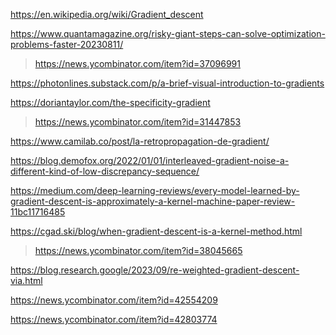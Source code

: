 https://en.wikipedia.org/wiki/Gradient_descent

https://www.quantamagazine.org/risky-giant-steps-can-solve-optimization-problems-faster-20230811/
> https://news.ycombinator.com/item?id=37096991

https://photonlines.substack.com/p/a-brief-visual-introduction-to-gradients

https://doriantaylor.com/the-specificity-gradient
> https://news.ycombinator.com/item?id=31447853

https://www.camilab.co/post/la-retropropagation-de-gradient/

https://blog.demofox.org/2022/01/01/interleaved-gradient-noise-a-different-kind-of-low-discrepancy-sequence/

https://medium.com/deep-learning-reviews/every-model-learned-by-gradient-descent-is-approximately-a-kernel-machine-paper-review-11bc11716485

https://cgad.ski/blog/when-gradient-descent-is-a-kernel-method.html
> https://news.ycombinator.com/item?id=38045665

https://blog.research.google/2023/09/re-weighted-gradient-descent-via.html

https://news.ycombinator.com/item?id=42554209

https://news.ycombinator.com/item?id=42803774
